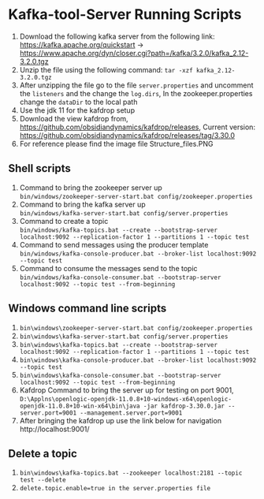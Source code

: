 # Kafka-tool-Server Running Scripts

  1. Download the following kafka server from the following link: https://kafka.apache.org/quickstart -> https://www.apache.org/dyn/closer.cgi?path=/kafka/3.2.0/kafka_2.12-3.2.0.tgz
  2. Unzip the file using the following command: `tar -xzf kafka_2.12-3.2.0.tgz`
  3. After unzipping the file go to the file `server.properties` and uncomment the `listeners` and the change the `log.dirs`, In the zookeeper.properties change the `dataDir` to the  local path
  4. Use the jdk 11 for the kafdrop setup
  6. Download the view kafdrop from, https://github.com/obsidiandynamics/kafdrop/releases, Current version: https://github.com/obsidiandynamics/kafdrop/releases/tag/3.30.0
  8. For reference please find the image file Structure_files.PNG

## Shell scripts

  1. Command to bring the zookeeper server up<br />
    `bin/windows/zookeeper-server-start.bat config/zookeeper.properties`
  2. Command to bring the kafka server up <br />
    `bin/windows/kafka-server-start.bat config/server.properties`
  3. Command to create a topic<br />
    `bin/windows/kafka-topics.bat --create --bootstrap-server localhost:9092 --replication-factor 1 --partitions 1 --topic test`
  4. Command to send messages using the producer template<br />
    `bin/windows/kafka-console-producer.bat --broker-list localhost:9092 --topic test`
  5. Command to consume the messages send to the topic<br />
    `bin/windows/kafka-console-consumer.bat --bootstrap-server localhost:9092 --topic test --from-beginning`

## Windows command line scripts

  1. `bin\windows\zookeeper-server-start.bat config/zookeeper.properties`
  2. `bin\windows\kafka-server-start.bat config/server.properties`
  3. `bin\windows\kafka-topics.bat --create --bootstrap-server localhost:9092 --replication-factor 1 --partitions 1 --topic test`
  4. `bin\windows\kafka-console-producer.bat --broker-list localhost:9092 --topic test`
  5. `bin\windows\kafka-console-consumer.bat --bootstrap-server localhost:9092 --topic test --from-beginning`
  6. Kafdrop Command to bring the server up for testing on port 9001, `D:\Applns\openlogic-openjdk-11.0.8+10-windows-x64\openlogic-openjdk-11.0.8+10-win-x64\bin\java -jar kafdrop-3.30.0.jar --server.port=9001 --management.server.port=9001`
  7. After bringing the kafdrop up use the link below for navigation http://localhost:9001/

## Delete a topic

  1. `bin\windows\kafka-topics.bat --zookeeper localhost:2181 --topic test --delete` <br />
  2. `delete.topic.enable=true in the server.properties file`

